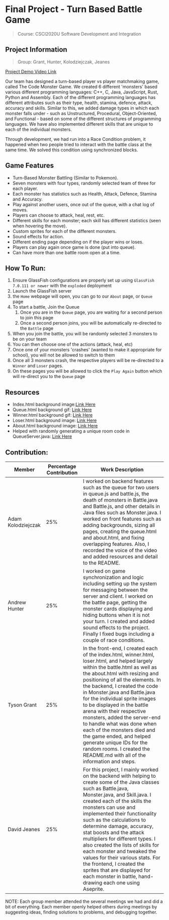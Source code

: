 # Final Project - Turn Based Battle Game
> Course: CSCI2020U Software Development and Integration

## Project Information
> Group: Grant, Hunter, Kolodziejczak, Jeanes

[Project Demo Video Link](https://www.youtube.com/watch?v=eNw2cJE6IRs)

Our team has designed a turn-based player vs player matchmaking game, called The Code Monster Game.  We created 6 different 'monsters' based various
different programming languages: C++, C, Java, JavaScript, Rust, Python and Assembly.  Each of the different programming
languages has different attributes such as their type, health, stamina, defence, attack, accuracy and skills.  Similar
to this, we added damage types in which each monster falls under - such as Unstructured, Procedural, Object-Oriented, 
and Functional - based on some of the different structures of programming languages.
We have also implemented different skills that are unique to each of the individual monsters.

Through development, we had run into a Race Condition problem, it happened when two people tried to interact with the
battle class at the same time.  We solved this condition using synchronized blocks.

## Game Features
- Turn-Based Monster Battling (Similar to Pokemon).
- Seven monsters with four types, randomly selected team of three for each player.
- Each monster has statistics such as Health, Attack, Defence, Stamina and Accuracy.
- Play against another users, once out of the queue, with a chat log of moves.
- Players can choose to attack, heal, rest, etc.
- Different skills for each monster; each skill has different statistics (seen when hovering the move).
- Custom sprites for each of the different monsters.
- Sound effects for action.
- Different ending page depending on if the player wins or loses.
- Players can play again once game is done (put into queue).
- Can have more than one battle room open at a time.

## How To Run:
1. Ensure GlassFish configurations are properly set up using `GlassFish 7.0.111 or newer` with the `exploded` deployment
2. Launch the GlassFish server
3. the `Home` webpage will open, you can go to our `About` page, or `Queue` page
4. To start a battle, Join the Queue
   1. Once you are in the `Queue` page, you are waiting for a second person to join this page
   2. Once a second person joins, you will be automatically re-directed to the `Battle` page
5. When you join the battle, you will be randomly selected 3 monsters to be on your team 
6. You can then choose one of the actions (attack, heal, etc)
7. Once one of your monsters 'crashes' (wanted to make it appropriate for school), you will not be allowed to switch to them
8. Once all 3 monsters crash, the respective players will be re-directed to a `Winner` and `Loser` pages.
9. On these pages you will be allowed to click the `Play Again` button which will re-direct you to the `Queue` page

## Resources
- Index.html background image:[Link Here](https://www.google.com/url?sa=i&url=https%3A%2F%2Fwww.vecteezy.com%2Fphoto%2F30606321-2d-hero-battle-pvp-arena-background-casual-game-art-design-ai-generative&psig=AOvVaw2gwDo_RCoI7AdqN-OdiWSb&ust=1713467990842000&source=images&cd=vfe&opi=89978449&ved=0CBIQjRxqFwoTCLDk6Oj7yYUDFQAAAAAdAAAAABAE)
- Queue.html background gif: [Link Here](https://www.artstation.com/artwork/14JOmZ)
- Winner.html background gif: [Link Here](https://www.google.com/url?sa=i&url=https%3A%2F%2Fwww.pinterest.com%2Fpin%2Fjust-one-ballet-class-in-2023--1120340844781138085%2F&psig=AOvVaw2_sK5AI95jkZDNxi1KYFAe&ust=1713540143087000&source=images&cd=vfe&opi=89978449&ved=0CBIQjhxqFwoTCIjG1M2IzIUDFQAAAAAdAAAAABAE)
- Loser.html background image: [Link Here](https://www.google.com/url?sa=i&url=https%3A%2F%2Fstock.adobe.com%2Fsearch%3Fk%3D%2522you%2Blose%2522&psig=AOvVaw0xjWIazedpE7FpLK4gPoSi&ust=1713540467900000&source=images&cd=vfe&opi=89978449&ved=0CBIQjRxqFwoTCMDcpOiJzIUDFQAAAAAdAAAAABAE)
- About.html background image: [Link Here](https://dribbble.com/shots/2303888-Lava-Animation)
- Helped with randomly generating a unique room code in QueueServer.java: [Link Here](https://ioflood.com/blog/java-uuid/#:~:text=There%20are%20various%20methods%20to,each%20time%20it%20is%20ran.)

## Contribution:

| Member      | Percentage Contribution| Work Description  |
| ------------- | ------------- | -------------|
|  Adam Kolodziejczak  | 25%  | I worked on backend features such as the queue for two users in queue.js and battle.js, the death of monsters in Battle.java and Battle.js, and other details in Java files such as Monster.java. I worked on front features such as adding backgrounds, sizing all pages, creating the queue.html and about.html, and fixing overlapping features. Also, I recorded the voice of the video and added resources and detail to the README. |
| Andrew Hunter  | 25%  | I worked on game synchronization and logic including setting up the system for messaging between the server and client. I worked on the battle page, getting the monster cards displaying and hiding buttons when it is not your turn. I created and added sound effects to the project. Finally I fixed bugs including a couple of race conditions. |
|  Tyson Grant  | 25%  | In the front-end, I created each of the index.html, winner.html, loser.html, and helped largely within the battle.html as well as the about.html with resizing and positioning of all the elements.  In the backend, I created the code in Monster.java and Battle.java for the individual sprite images to be displayed in the battle arena with their respective monsters, added the server-end to handle what was done when each of the monsters died and the game ended, and helped generate unique IDs for the random rooms.  I created the README.md with all of the information and steps. |
| David Jeanes  | 25%  | For this project, I mainly worked on the backend with helping to create some of the Java classes such as Battle.java, Monster.java, and Skill.java. I created each of the skills the monsters can use and implemented their functionality such as the calculations to determine damage, accuracy, stat boosts and the attack multipliers for different types. I also created the lists of skills for each monster and tweaked the values for their various stats. For the frontend, I created the sprites that are displayed for each monster in battle, hand-drawing each one using Aseprite. |

NOTE: Each group member attended the several meetings we had and did a bit of everything. Each member openly helped others during meetings by suggesting ideas, finding solutions to problems, and debugging together.
